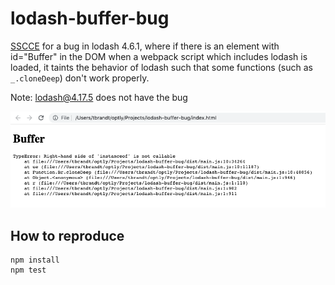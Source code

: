 # lodash-buffer-bug

[SSCCE](http://sscce.org/) for a bug in lodash 4.6.1, where if there is an element with id="Buffer" in the DOM
when a webpack script which includes lodash is loaded, it taints the behavior of lodash such that some functions
(such as `_.cloneDeep`) don't work properly.

Note: lodash@4.17.5 does not have the bug

![demo](./demo.png)

## How to reproduce
```
npm install
npm test
```
